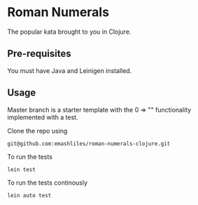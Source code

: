 # Roman Numerals

The popular kata brought to you in Clojure.

## Pre-requisites 

You must have Java and Leinigen installed.

## Usage

Master branch is a starter template with the 0 => "" functionality implemented with a test.

Clone the repo using

```
git@github.com:emashliles/roman-numerals-clojure.git

```

To run the tests

```
lein test
```

To run the tests continously

```
lein auto test
```

